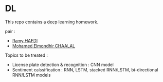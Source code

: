 # DL
This repo contains a deep learning homework.

pair :
- [Ramy HAFDI](https://github.com/ramyh08)
- [Mohamed Elmondhir CHAALAL](https://github.com/elmondhir)


Topics to be treated :
- License plate detection & recognition : CNN model
- Sentiment calssification : RNN, LSTM, stacked RNN/LSTM, bi-directional RNN/LSTM models
